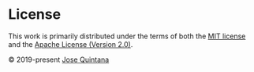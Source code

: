 # License

This work is primarily distributed under the terms of both the [MIT license](https://github.com/joseluisq/static-web-server/blob/master/LICENSE-MIT) and the [Apache License (Version 2.0)](https://github.com/joseluisq/static-web-server/blob/master/LICENSE-APACHE).

© 2019-present [Jose Quintana](https://github.com/joseluisq)
